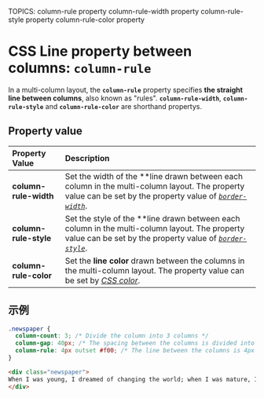 TOPICS: column-rule property
        column-rule-width property
        column-rule-style property
        column-rule-color property

# CSS Line property between columns: `column-rule`

In a multi-column layout, the **`column-rule`** property specifies **the straight line between columns**,
also known as "rules". **`column-rule-width`**, **`column-rule-style`** and **`column-rule-color`**
are shorthand propertys.

## Property value

| Property Value | Description |
| :--- | :--- |
| **column-rule-width** | Set the width of the **line drawn between each column in the multi-column layout. The property value can be set by the property value of [*`border-width`*](/en/webfrontend/border-width_property). |
| **column-rule-style** | Set the style of the **line drawn between each column in the multi-column layout. The property value can be set by the property value of [*`border-style`*](/en/webfrontend/border-style_property). |
| **column-rule-color** | Set the **line color** drawn between the columns in the multi-column layout. The property value can be set by [*CSS color*](/en/webfrontend/css_color). |

## 示例

```css
.newspaper {
  column-count: 3; /* Divide the column into 3 columns */
  column-gap: 40px; /* The spacing between the columns is divided into 40px */
  column-rule: 4px outset #f00; /* The line between the columns is 4px and the solid line is red */
}
```

```html
<div class="newspaper">
When I was young, I dreamed of changing the world; when I was mature, I found that I could not change the world. I shortened my eyes and decided to only change my country; when I entered the twilight years, I found that I did not To change our country, my last wish is to change my family, but this is also impossible. When I was lying on the bed now and was about to die, I suddenly realized that if I only changed myself at first, then I might change my family; with the help and encouragement of my family, I might do something for the country; Then, who knows? I might even change this world.
</div>
```
